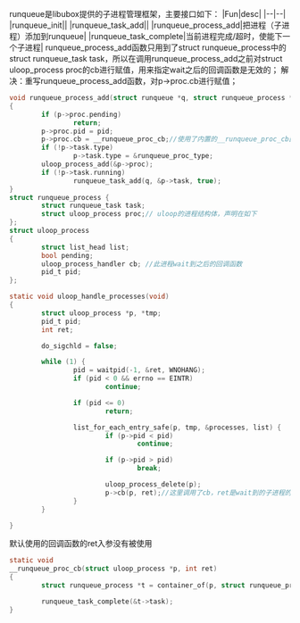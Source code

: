 runqueue是libubox提供的子进程管理框架，主要接口如下：
|Fun|desc|
|--|--|
|runqueue_init||
|runqueue_task_add||
|runqueue_process_add|把进程（子进程）添加到runqueue|
|runqueue_task_complete|当前进程完成/超时，使能下一个子进程|
runqueue_process_add函数只用到了struct runqueue_process中的struct runqueue_task task，所以在调用runqueue_process_add之前对struct uloop_process proc的cb进行赋值，用来指定wait之后的回调函数是无效的；
解决：重写runqueue_process_add函数，对p->proc.cb进行赋值；
```c
void runqueue_process_add(struct runqueue *q, struct runqueue_process *p, pid_t pid)
{
        if (p->proc.pending)
                return;
		p->proc.pid = pid;
        p->proc.cb = __runqueue_proc_cb;//使用了内置的__runqueue_proc_cb函数，定义在后面列出
        if (!p->task.type)
                p->task.type = &runqueue_proc_type;
        uloop_process_add(&p->proc);
        if (!p->task.running)
                runqueue_task_add(q, &p->task, true);
}                                              
struct runqueue_process {                                         
        struct runqueue_task task;
        struct uloop_process proc;// uloop的进程结构体，声明在如下
};
struct uloop_process                                        
{
        struct list_head list;
        bool pending;
		uloop_process_handler cb; //此进程wait到之后的回调函数
        pid_t pid;
};

static void uloop_handle_processes(void)
{
        struct uloop_process *p, *tmp;
        pid_t pid;
        int ret;

        do_sigchld = false;

        while (1) {
                pid = waitpid(-1, &ret, WNOHANG);
                if (pid < 0 && errno == EINTR)
                        continue;

                if (pid <= 0)
                        return;

                list_for_each_entry_safe(p, tmp, &processes, list) {
                        if (p->pid < pid)
                                continue;

                        if (p->pid > pid)
                                break;

                        uloop_process_delete(p);                                                                    
                        p->cb(p, ret);//这里调用了cb，ret是wait到的子进程的状态
                }   
        }   

}
```
默认使用的回调函数的ret入参没有被使用
```c
static void
__runqueue_proc_cb(struct uloop_process *p, int ret)
{
        struct runqueue_process *t = container_of(p, struct runqueue_process, proc);

        runqueue_task_complete(&t->task);
}
```